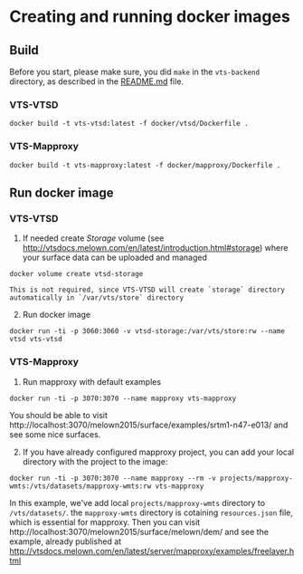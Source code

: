 # Creating and running docker images

## Build

Before you start, please make sure, you did `make` in the `vts-backend`
directory, as described in the [README.md](README.md) file.

### VTS-VTSD

```
docker build -t vts-vtsd:latest -f docker/vtsd/Dockerfile .
```

### VTS-Mapproxy


```
docker build -t vts-mapproxy:latest -f docker/mapproxy/Dockerfile .
```

## Run docker image

### VTS-VTSD

1. If needed create *Storage* volume (see
   http://vtsdocs.melown.com/en/latest/introduction.html#storage) where your
   surface data can be uploaded and managed

```
docker volume create vtsd-storage
```
    This is not required, since VTS-VTSD will create `storage` directory
    automatically in `/var/vts/store` directory

2. Run docker image

```
docker run -ti -p 3060:3060 -v vtsd-storage:/var/vts/store:rw --name vtsd vts-vtsd
```

### VTS-Mapproxy


1. Run mapproxy with default examples

```
docker run -ti -p 3070:3070 --name mapproxy vts-mapproxy
```

You should be able to visit http://localhost:3070/melown2015/surface/examples/srtm1-n47-e013/ and see some nice surfaces.

2.  If you have already configured mapproxy project, you can add your local
 directory with the project to the image:

```
docker run -ti -p 3070:3070 --name mapproxy --rm -v projects/mapproxy-wmts:/vts/datasets/mapproxy-wmts:rw vts-mapproxy
```

In this example, we've add local `projects/mapproxy-wmts` directory to
`/vts/datasets/`. the `mapproxy-wmts` directory is cotaining `resources.json`
file, which is essential for mapproxy. Then you can visit
http://localhost:3070/melown2015/surface/melown/dem/ and see the example,
already published at http://vtsdocs.melown.com/en/latest/server/mapproxy/examples/freelayer.html
